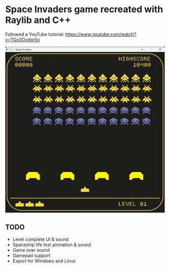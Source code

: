 # Space Invaders game recreated with Raylib and C++

Followed a YouTube tutorial: https://www.youtube.com/watch?v=TGo3Oxdpr5o

![](screenshot.png)

## TODO
- Level complete UI & sound
- Spaceship life lost animation & sound
- Game over sound
- Gamepad support
- Export for Windows and Linux